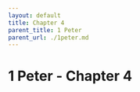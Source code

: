 ```yaml
---
layout: default
title: Chapter 4
parent_title: 1 Peter
parent_url: ./1peter.md
---
```


# 1 Peter - Chapter 4
